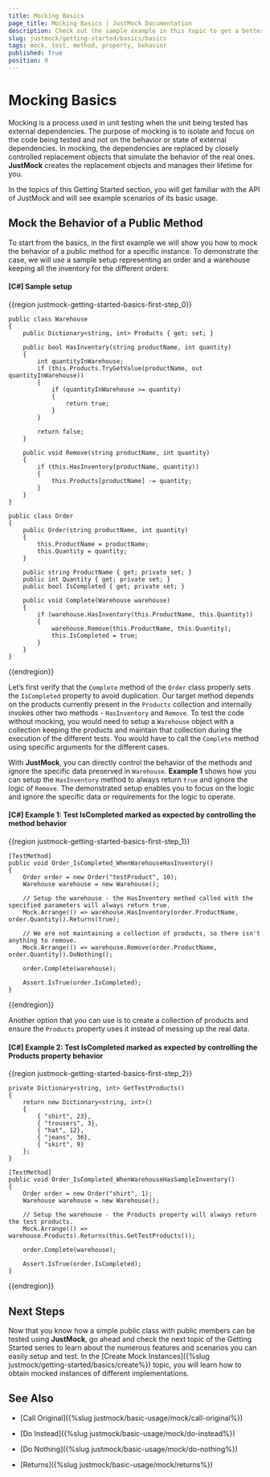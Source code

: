```yaml
---
title: Mocking Basics
page_title: Mocking Basics | JustMock Documentation
description: Check out the sample example in this topic to get a better understanding of how you can start testing your system with JustMock.
slug: justmock/getting-started/basics/basics
tags: mock, test, method, property, behavior
published: True
position: 0
---
```


# Mocking Basics

Mocking is a process used in unit testing when the unit being tested has external dependencies. The purpose of mocking is to isolate and focus on the code being tested and not on the behavior or state of external dependencies. In mocking, the dependencies are replaced by closely controlled replacement objects that simulate the behavior of the real ones. **JustMock** creates the replacement objects and manages their lifetime for you.

In the topics of this Getting Started section, you will get familiar with the API of JustMock and will see example scenarios of its basic usage.

## Mock the Behavior of a Public Method

To start from the basics, in the first example we will show you how to mock the behavior of a public method for a specific instance. To demonstrate the case, we will use a sample setup representing an order and a warehouse keeping all the inventory for the different orders:

#### [C#] Sample setup

{{region justmock-getting-started-basics-first-step_0}}

    public class Warehouse
    {
        public Dictionary<string, int> Products { get; set; }

        public bool HasInventory(string productName, int quantity)
        {
            int quantityInWarehouse;
            if (this.Products.TryGetValue(productName, out quantityInWarehouse))
            {
                if (quantityInWarehouse >= quantity)
                {
                    return true;
                }
            }

            return false;
        }

        public void Remove(string productName, int quantity)
        {
            if (this.HasInventory(productName, quantity))
            {
                this.Products[productName] -= quantity;
            }
        }
    }

    public class Order
    {
        public Order(string productName, int quantity)
        {
            this.ProductName = productName;
            this.Quantity = quantity;
        }

        public string ProductName { get; private set; }
        public int Quantity { get; private set; }
        public bool IsCompleted { get; private set; }

        public void Complete(Warehouse warehouse)
        {
            if (warehouse.HasInventory(this.ProductName, this.Quantity))
            {
                warehouse.Remove(this.ProductName, this.Quantity);
                this.IsCompleted = true;
            }
        }
    }

{{endregion}}


Let’s first verify that the `Complete` method of the `Order` class properly sets the `IsCompleted` property to avoid duplication. Our target method depends on the products currently present in the `Products` collection and internally invokes other two methods - `HasInventory` and `Remove`. To test the code without mocking, you would need to setup a `Warehouse` object with a collection keeping the products and maintain that collection during the execution of the different tests. You would have to call the `Complete` method using specific arguments for the different cases. 

With **JustMock**, you can directly control the behavior of the methods and ignore the specific data preserved in `Warehouse`. **Example 1** shows how you can setup the `HasInventory` method to always return `true` and ignore the logic of `Remove`. The demonstrated setup enables you to focus on the logic and ignore the specific data or requirements for the logic to operate.

#### [C#] Example 1: Test IsCompleted marked as expected by controlling the method behavior

{{region justmock-getting-started-basics-first-step_1}}

    [TestMethod]
    public void Order_IsCompleted_WhenWarehouseHasInventory()
    {
        Order order = new Order("testProduct", 10);
        Warehouse warehouse = new Warehouse();

        // Setup the warehouse - the HasInventory method called with the specified parameters will always return true. 
        Mock.Arrange(() => warehouse.HasInventory(order.ProductName, order.Quantity)).Returns(true);

        // We are not maintaining a collection of products, so there isn't anything to remove. 
        Mock.Arrange(() => warehouse.Remove(order.ProductName, order.Quantity)).DoNothing();

        order.Complete(warehouse);

        Assert.IsTrue(order.IsCompleted);
    }
{{endregion}}


Another option that you can use is to create a collection of products and ensure the `Products` property uses it instead of messing up the real data.

#### [C#] Example 2: Test IsCompleted marked as expected by controlling the Products property behavior

{{region justmock-getting-started-basics-first-step_2}}

    private Dictionary<string, int> GetTestProducts()
    {
        return new Dictionary<string, int>()
        {
            { "shirt", 23},
            { "trousers", 3},
            { "hat", 12},
            { "jeans", 36},
            { "skirt", 9}
        };
    }
    
    [TestMethod]
    public void Order_IsCompleted_WhenWarehouseHasSampleInventory()
    {
        Order order = new Order("shirt", 1);
        Warehouse warehouse = new Warehouse();

        // Setup the warehouse - the Products property will always return the test products. 
        Mock.Arrange(() => warehouse.Products).Returns(this.GetTestProducts());

        order.Complete(warehouse);

        Assert.IsTrue(order.IsCompleted);
    }

{{endregion}}


## Next Steps

Now that you know how a simple public class with public members can be tested using **JustMock**, go ahead and check the next topic of the Getting Started series to learn about the numerous features and scenarios you can easily setup and test. In the [Create Mock Instances]({%slug justmock/getting-started/basics/create%}) topic, you will learn how to obtain mocked instances of different implementations.


## See Also

 * [Call Original]({%slug justmock/basic-usage/mock/call-original%})

 * [Do Instead]({%slug justmock/basic-usage/mock/do-instead%})

 * [Do Nothing]({%slug justmock/basic-usage/mock/do-nothing%})

 * [Returns]({%slug justmock/basic-usage/mock/returns%})


